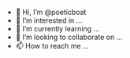 - 👋 Hi, I’m @poeticboat
- 👀 I’m interested in ...
- 🌱 I’m currently learning ...
- 💞️ I’m looking to collaborate on ...
- 📫 How to reach me ...

<!---
poeticboat/poeticboat is a ✨ special ✨ repository because its `README.md` (this file) appears on your GitHub profile.
You can click the Preview link to take a look at your changes.
--->
